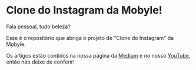 # Clone do Instagram da Mobyle!

Fala pessoal, tudo beleza?

Esse é o repositório que abriga o projeto de "Clone do Instagram" da Mobyle.

Os artigos estão contidos na nossa página da [Medium](https://medium.com/@mobyleofficial) e no nosso [YouTube](https://www.youtube.com/channel/UCijdy2U3asfALkv7qbBTOIQ), então não deixe de conferir!
